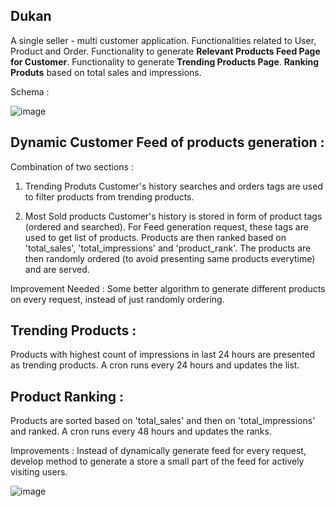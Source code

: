 ## Dukan

A single seller - multi customer application. Functionalities related to User, Product and Order.
Functionality to generate **Relevant Products Feed Page for Customer**. 
Functionality to generate **Trending Products Page**.
**Ranking Produts** based on total sales and impressions.

Schema :

![image](https://github.com/sacihn173/dukaanSpringBoot/assets/73626851/38dcb938-60eb-4649-a687-2643e9528df6)


Dynamic Customer Feed of products generation :
-
Combination of two sections : 
1. Trending Produts
   Customer's history searches and orders tags are used to filter products from trending products.
   
3. Most Sold products 
  Customer's history is stored in form of product tags (ordered and searched).
  For Feed generation request, these tags are used to get list of products.
  Products are then ranked based on 'total_sales', 'total_impressions' and 'product_rank'.
  The products are then randomly ordered (to avoid presenting same products everytime) and are served.

Improvement Needed : Some better algorithm to generate different products on every request, instead of just randomly ordering.

Trending Products :
-
Products with highest count of impressions in last 24 hours are presented as trending products.
A cron runs every 24 hours and updates the list.

Product Ranking :
-
Products are sorted based on 'total_sales' and then on 'total_impressions' and ranked.
A cron runs every 48 hours and updates the ranks.


Improvements : Instead of dynamically generate feed for every request, develop method to generate a store a small part of the feed for actively visiting users.

![image](https://github.com/sacihn173/dukaanSpringBoot/assets/73626851/cc5631c1-9f37-4d6a-b4a2-7f8b769611dc)
